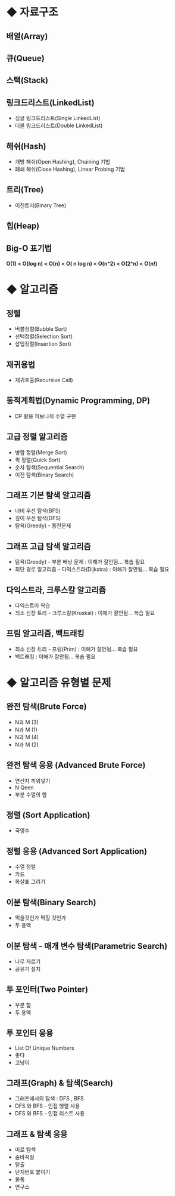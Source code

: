 <h1>◆ 자료구조</h1>

<h2> 배열(Array) </h2>
<h2> 큐(Queue) </h2>
<h2> 스택(Stack) </h2>
<h2> 링크드리스트(LinkedList) </h2>

   - 싱글 링크드리스트(Single LinkedList)   
   - 더블 링크드리스트(Double LinkedList)
     
<h2> 해쉬(Hash) </h2> 

   - 개방 해쉬(Open Hashing), Chaining 기법
   - 폐쇄 해쉬(Close Hashing), Linear Probing 기법
     
<h2>  트리(Tree) </h2>

   - 이진트리(Binary Tree)
     
<h2>  힙(Heap) </h2>
   
<h2>  Big-O 표기법 </h2> 

<h4>O(1) < O(log n) < O(n) < O( n log n) < O(n^2) < O(2^n) < O(n!)</h4>

<h1>◆ 알고리즘</h1>

<h2> 정렬 </h2>

   - 버블정렬(Bubble Sort)
   - 선택정렬(Selection Sort)
   - 삽입정렬(Insertion Sort)
   
<h2> 재귀용법 </h2>

   - 재귀호출(Recursive Call)

<h2> 동적계획법(Dynamic Programming, DP) </h2>

   - DP 활용 피보나치 수열 구현

<h2> 고급 정렬 알고리즘 </h2>

   - 병합 정렬(Merge Sort)
   - 퀵 정렬(Quick Sort)
   - 순차 탐색(Sequential Search)
   - 이진 탐색(Binary Search)

<h2> 그래프 기본 탐색 알고리즘 </h2>

   - 너비 우선 탐색(BFS)
   - 깊이 우선 탐색(DFS)
   - 탐욕(Greedy) - 동전문제

<h2> 그래프 고급 탐색 알고리즘 </h2>

   - 탐욕(Greedy) - 부분 배낭 문제 : 이해가 잘안됨... 복습 필요
   - 최단 경로 알고리즘 - 다익스트라(Dijkstra) : 이해가 잘안됨... 복습 필요

<h2> 다익스트라, 크루스칼 알고리즘 </h2>

   - 다익스트라 복습
   - 최소 신장 트리 - 크루스칼(Kruskal) : 이해가 잘안됨... 복습 필요

<h2> 프림 알고리즘, 백트래킹 </h2>

   - 최소 신장 트리 - 프림(Prim) : 이해가 잘안됨... 복습 필요
   - 백트래킹 : 이해가 잘안됨... 복습 필요

<h1>◆ 알고리즘 유형별 문제</h1>

<h2> 완전 탐색(Brute Force) </h2>

   - N과 M (3)
   - N과 M (1)
   - N과 M (4)
   - N과 M (2)

<h2> 완전 탐색 응용 (Advanced Brute Force) </h2>

   - 연산자 끼워넣기
   - N Qeen
   - 부분 수열의 합

<h2> 정렬 (Sort Application) </h2>

   - 국영수
     
<h2> 정렬 응용 (Advanced Sort Application) </h2>

   - 수열 정렬
   - 카드
   - 화살표 그리기

<h2> 이분 탐색(Binary Search) </h2>

   - 먹을것인가 먹힐 것인가
   - 두 용액

<h2> 이분 탐색 - 매개 변수 탐색(Parametric Search) </h2>

   - 나무 자르기
   - 공유기 설치

<h2> 투 포인터(Two Pointer) </h2>

   - 부분 합
   - 두 용액

<h2> 투 포인터 응용 </h2>

   - List Of Unique Numbers
   - 좋다
   - 고냥이

<h2> 그래프(Graph) & 탐색(Search) </h2>

   - 그래프에서의 탐색 : DFS , BFS
   - DFS 와 BFS - 인접 행렬 사용
   - DFS 와 BFS - 인접 리스트 사용

<h2> 그래프 & 탐색 응용 </h2>

   - 미로 탐색
   - 숨바꼭질
   - 탈출
   - 단지번호 붙이기
   - 물통
   - 연구소
